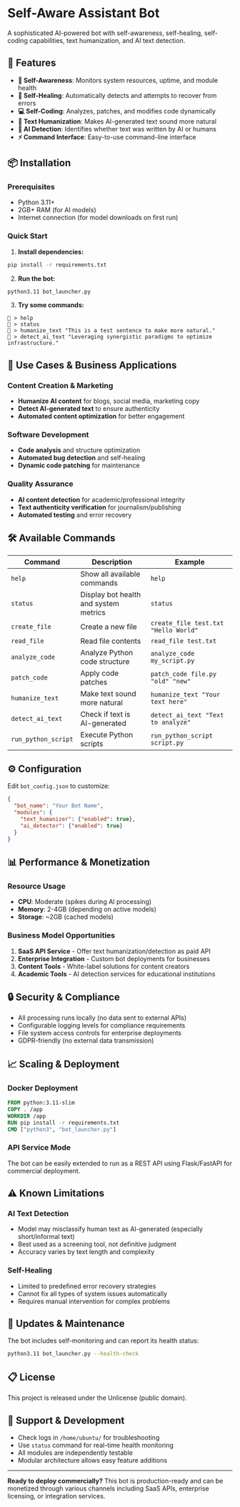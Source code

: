 # Self-Aware Assistant Bot

A sophisticated AI-powered bot with self-awareness, self-healing, self-coding capabilities, text humanization, and AI text detection.

## 🚀 Features

- **🧠 Self-Awareness**: Monitors system resources, uptime, and module health
- **🔧 Self-Healing**: Automatically detects and attempts to recover from errors
- **💻 Self-Coding**: Analyzes, patches, and modifies code dynamically
- **📝 Text Humanization**: Makes AI-generated text sound more natural
- **🤖 AI Detection**: Identifies whether text was written by AI or humans
- **⚡ Command Interface**: Easy-to-use command-line interface

## 📦 Installation

### Prerequisites
- Python 3.11+
- 2GB+ RAM (for AI models)
- Internet connection (for model downloads on first run)

### Quick Start

1. **Install dependencies:**
```bash
pip install -r requirements.txt
```

2. **Run the bot:**
```bash
python3.11 bot_launcher.py
```

3. **Try some commands:**
```
🤖 > help
🤖 > status
🤖 > humanize_text "This is a test sentence to make more natural."
🤖 > detect_ai_text "Leveraging synergistic paradigms to optimize infrastructure."
```

## 🎯 Use Cases & Business Applications

### Content Creation & Marketing
- **Humanize AI content** for blogs, social media, marketing copy
- **Detect AI-generated text** to ensure authenticity
- **Automated content optimization** for better engagement

### Software Development
- **Code analysis** and structure optimization
- **Automated bug detection** and self-healing
- **Dynamic code patching** for maintenance

### Quality Assurance
- **AI content detection** for academic/professional integrity
- **Text authenticity verification** for journalism/publishing
- **Automated testing** and error recovery

## 🛠️ Available Commands

| Command | Description | Example |
|---------|-------------|---------|
| `help` | Show all available commands | `help` |
| `status` | Display bot health and system metrics | `status` |
| `create_file` | Create a new file | `create_file test.txt "Hello World"` |
| `read_file` | Read file contents | `read_file test.txt` |
| `analyze_code` | Analyze Python code structure | `analyze_code my_script.py` |
| `patch_code` | Apply code patches | `patch_code file.py "old" "new"` |
| `humanize_text` | Make text sound more natural | `humanize_text "Your text here"` |
| `detect_ai_text` | Check if text is AI-generated | `detect_ai_text "Text to analyze"` |
| `run_python_script` | Execute Python scripts | `run_python_script script.py` |

## ⚙️ Configuration

Edit `bot_config.json` to customize:

```json
{
  "bot_name": "Your Bot Name",
  "modules": {
    "text_humanizer": {"enabled": true},
    "ai_detector": {"enabled": true}
  }
}
```

## 📊 Performance & Monetization

### Resource Usage
- **CPU**: Moderate (spikes during AI processing)
- **Memory**: 2-4GB (depending on active models)
- **Storage**: ~2GB (cached models)

### Business Model Opportunities
1. **SaaS API Service** - Offer text humanization/detection as paid API
2. **Enterprise Integration** - Custom bot deployments for businesses
3. **Content Tools** - White-label solutions for content creators
4. **Academic Tools** - AI detection services for educational institutions

## 🔒 Security & Compliance

- All processing runs locally (no data sent to external APIs)
- Configurable logging levels for compliance requirements
- File system access controls for enterprise deployments
- GDPR-friendly (no external data transmission)

## 📈 Scaling & Deployment

### Docker Deployment
```dockerfile
FROM python:3.11-slim
COPY . /app
WORKDIR /app
RUN pip install -r requirements.txt
CMD ["python3", "bot_launcher.py"]
```

### API Service Mode
The bot can be easily extended to run as a REST API using Flask/FastAPI for commercial deployment.

## ⚠️ Known Limitations

### AI Text Detection
- Model may misclassify human text as AI-generated (especially short/informal text)
- Best used as a screening tool, not definitive judgment
- Accuracy varies by text length and complexity

### Self-Healing
- Limited to predefined error recovery strategies
- Cannot fix all types of system issues automatically
- Requires manual intervention for complex problems

## 🔄 Updates & Maintenance

The bot includes self-monitoring and can report its health status:

```bash
python3.11 bot_launcher.py --health-check
```

## 📋 License

This project is released under the Unlicense (public domain).

## 🤝 Support & Development

- Check logs in `/home/ubuntu/` for troubleshooting
- Use `status` command for real-time health monitoring
- All modules are independently testable
- Modular architecture allows easy feature additions

---

**Ready to deploy commercially?** This bot is production-ready and can be monetized through various channels including SaaS APIs, enterprise licensing, or integration services.